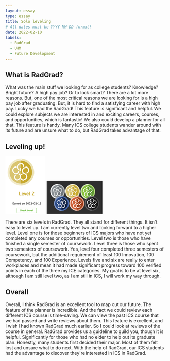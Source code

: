 ```yaml
---
layout: essay
type: essay
title: Solo leveling
# All dates must be YYYY-MM-DD format!
date: 2022-02-10
labels:
  - RadGrad
  - UHM
  - Future Development 
---
```


## What is RadGrad?

What was the main stuff we looking for as college students? Knowledge? Bright future? A high pay job? Or to look smart? There are a lot more reasons. But, one of the most critical reasons we are looking for is a high pay job after graduating. But, it is hard to find a satisfying career with high pay. Lucky we had the RadGrad! This feature is significant and helpful. We could explore subjects we are interested in and exciting careers, courses, and opportunities, which is fantastic! We also could develop a planner for all that. This feature is handy. Many ICS college students wander around with its future and are unsure what to do, but RadGrad takes advantage of that. 

## Leveling up!

<img src="../images/屏幕快照 2022-02-17 下午12.44.58.png" width="25%" height="25%">
<img src="../images/屏幕快照 2022-02-17 下午12.45.07.png" width="35%" height="35%">

There are six levels in RadGrad. They all stand for different things. It isn't easy to level up. I am currently level two and looking forward to a higher level. Level one is for those beginners of ICS majors who have not yet completed any courses or opportunities. Level two is those who have finished a single semester of coursework. Level three is those who spent two semesters of coursework. Yes, level four completed three semesters of coursework, but the additional requirement of least 100 Innovation, 100 Competency, and 100 Experience. Levels five and six are really to enter workplaces and mean it had made significant progress toward 100 verified points in each of the three my ICE categories. My goal is to be at level six, although I am still level two, as I am still in ICS, I will work my way through. 

## Overall

Overall, I think RadGrad is an excellent tool to map out our future. The feature of the planner is incredible. And the fact we could review each different ICS course is time-saving. We can view the past ICS course that we had passed and write reviews about them. This feature is excellent, and I wish I had known RadGrad much earlier. So I could look at reviews of the course in general.  RadGrad provides us a guideline to guild you, though it is helpful. Significantly for those who had no elder to help out its graduate plan. Honestly, many students first decided their major. Most of them felt lost and unsure what to do next. With the help of RadGrad, our ICS students had the advantage to discover they're interested in ICS in RadGrad. 






